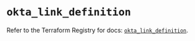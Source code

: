 # `okta_link_definition`

Refer to the Terraform Registry for docs: [`okta_link_definition`](https://registry.terraform.io/providers/okta/okta/4.17.0/docs/resources/link_definition).

